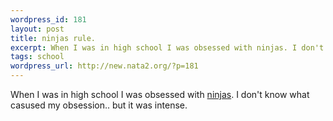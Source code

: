 ```yaml
--- 
wordpress_id: 181
layout: post
title: ninjas rule.
excerpt: When I was in high school I was obsessed with ninjas. I don't know what casused my obsession.. but it was intense.
tags: school
wordpress_url: http://new.nata2.org/?p=181
---
```

When I was in high school I was obsessed with <a href="http://www.bol.ucla.edu/~rahjr79/">ninjas</a>. I don't know what casused my obsession.. but it was intense.
